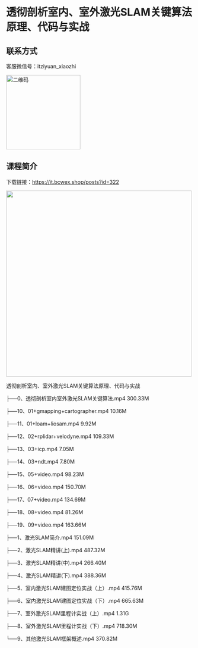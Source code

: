 # 透彻剖析室内、室外激光SLAM关键算法原理、代码与实战

## 联系方式

客服微信号：itziyuan_xiaozhi

<img src="https://ziyuanyun.oss-cn-guangzhou.aliyuncs.com/common/20240614073449/666b82192834a.jpg" width="200" height="200" alt="二维码">

## 课程简介

下载链接：https://it.bcwex.shop/posts?id=322

<img src="https://ziyuanyun.oss-cn-guangzhou.aliyuncs.com/yun/20240515151817/664461b986a33.jpg" width="500" alt="">

  透彻剖析室内、室外激光SLAM关键算法原理、代码与实战



 ├──0、透彻剖析室内室外激光SLAM关键算法.mp4 300.33M

 ├──10、01+gmapping+cartographer.mp4 10.16M

 ├──11、01+loam+liosam.mp4 9.92M

 ├──12、02+rplidar+velodyne.mp4 109.33M

 ├──13、03+icp.mp4 7.05M

 ├──14、03+ndt.mp4 7.80M

 ├──15、05+video.mp4 98.23M

 ├──16、06+video.mp4 150.70M

 ├──17、07+video.mp4 134.69M

 ├──18、08+video.mp4 81.26M

 ├──19、09+video.mp4 163.66M

 ├──1、激光SLAM简介.mp4 151.09M

 ├──2、激光SLAM精讲(上).mp4 487.32M

 ├──3、激光SLAM精讲(中).mp4 266.40M

 ├──4、激光SLAM精讲(下).mp4 388.36M

 ├──5、室内激光SLAM建图定位实战（上）.mp4 415.76M

 ├──6、室内激光SLAM建图定位实战（下）.mp4 665.63M

 ├──7、室外激光SLAM里程计实战（上）.mp4 1.31G

 ├──8、室外激光SLAM里程计实战（下）.mp4 718.30M

 └──9、其他激光SLAM框架概述.mp4 370.82M

  